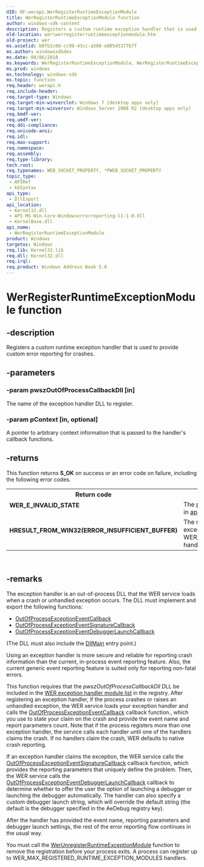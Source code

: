 ```yaml
---
UID: NF:werapi.WerRegisterRuntimeExceptionModule
title: WerRegisterRuntimeExceptionModule function
author: windows-sdk-content
description: Registers a custom runtime exception handler that is used to provide custom error reporting for crashes.
old-location: wer\werregisterruntimeexceptionmodule.htm
old-project: wer
ms.assetid: b0fb2c0d-cc98-43cc-a508-e80545377b7f
ms.author: windowssdkdev
ms.date: 08/06/2018
ms.keywords: WerRegisterRuntimeExceptionModule, WerRegisterRuntimeExceptionModule function [Windows Error Reporting], wer.werregisterruntimeexceptionmodule, werapi/WerRegisterRuntimeExceptionModule
ms.prod: windows
ms.technology: windows-sdk
ms.topic: function
req.header: werapi.h
req.include-header: 
req.target-type: Windows
req.target-min-winverclnt: Windows 7 [desktop apps only]
req.target-min-winversvr: Windows Server 2008 R2 [desktop apps only]
req.kmdf-ver: 
req.umdf-ver: 
req.ddi-compliance: 
req.unicode-ansi: 
req.idl: 
req.max-support: 
req.namespace: 
req.assembly: 
req.type-library: 
tech.root: 
req.typenames: WEB_SOCKET_PROPERTY, *PWEB_SOCKET_PROPERTY
topic_type:
 - APIRef
 - kbSyntax
api_type:
 - DllExport
api_location:
 - Kernel32.dll
 - API-MS-Win-Core-Windowserrorreporting-l1-1-0.dll
 - KernelBase.dll
api_name:
 - WerRegisterRuntimeExceptionModule
product: Windows
targetos: Windows
req.lib: Kernel32.lib
req.dll: Kernel32.dll
req.irql: 
req.product: Windows Address Book 5.0
---
```


# WerRegisterRuntimeExceptionModule function


## -description


Registers a custom runtime exception handler that is used to provide custom error reporting for crashes.


## -parameters




### -param pwszOutOfProcessCallbackDll [in]

The name of the exception handler DLL to register. 


### -param pContext [in, optional]

A pointer to arbitrary context information that is passed to the handler's callback functions.


## -returns



This function returns <b>S_OK</b> on success or an error code on failure, including the following error codes.

<table>
<tr>
<th>Return code</th>
<th>Description</th>
</tr>
<tr>
<td width="40%">
<dl>
<dt><b>WER_E_INVALID_STATE</b></dt>
</dl>
</td>
<td width="60%">
The process state is not valid. For example, the process is in <a href="https://msdn.microsoft.com/9357786c-1992-4e28-ac75-c2dfda1df7f1">application recovery mode</a>.

</td>
</tr>
<tr>
<td width="40%">
<dl>
<dt><b>HRESULT_FROM_WIN32(ERROR_INSUFFICIENT_BUFFER)</b></dt>
</dl>
</td>
<td width="60%">
The number of registered runtime exception modules exceeds the limit. A process can register up to WER_MAX_REGISTERED_RUNTIME_EXCEPTION_MODULES handlers.

</td>
</tr>
</table>
 




## -remarks



The exception handler is an out-of-process DLL that the WER service loads when a crash or unhandled exception occurs. The DLL must implement and export the following functions:

<ul>
<li>
<a href="https://msdn.microsoft.com/22033278-2be3-4621-b618-3ccd21fb4cdd">OutOfProcessExceptionEventCallback</a>
</li>
<li>
<a href="https://msdn.microsoft.com/892498db-0265-4276-9735-63a8104ecaa9">OutOfProcessExceptionEventSignatureCallback</a>
</li>
<li>
<a href="https://msdn.microsoft.com/ecf36951-cdb5-425d-a9b1-83b7ce8aebc4">OutOfProcessExceptionEventDebuggerLaunchCallback</a>
</li>
</ul>
(The DLL must also include the <a href="https://msdn.microsoft.com/0c3e3083-9297-4626-b2a7-0062d1c2cf9e">DllMain</a> entry point.)

Using an exception handler is more secure and reliable for reporting crash information than the current, in-process event reporting feature. Also, the current generic event reporting feature is suited only for reporting non-fatal errors.

This function requires that the <i>pwszOutOfProcessCallbackDll</i> DLL be included in the <a href="https://msdn.microsoft.com/031c5591-31b0-42f1-9a98-ecf10a5d5571">WER exception handler module list</a> in the registry. After registering an exception handler, if the process crashes or raises an unhandled exception, the WER service loads your exception handler and calls the <a href="https://msdn.microsoft.com/22033278-2be3-4621-b618-3ccd21fb4cdd">OutOfProcessExceptionEventCallback</a> callback function., which you use to state your claim on the crash and provide the event name and report parameters count. Note that if the process registers more than one exception handler, the service calls each handler until one of the handlers claims the crash. If no handlers claim the crash, WER defaults to native crash reporting.

If an exception handler claims the exception, the WER service calls the <a href="https://msdn.microsoft.com/892498db-0265-4276-9735-63a8104ecaa9">OutOfProcessExceptionEventSignatureCallback</a> callback function, which provides the reporting parameters that uniquely define the problem. Then, the WER service calls the <a href="https://msdn.microsoft.com/ecf36951-cdb5-425d-a9b1-83b7ce8aebc4">OutOfProcessExceptionEventDebuggerLaunchCallback</a> callback to determine whether to offer the user the option of launching  a debugger or launching the debugger automatically. The handler can also specify a custom debugger launch string, which will override the default string (the default is the debugger specified in the AeDebug registry key).

After the handler has provided the event name, reporting parameters and debugger launch settings, the rest of the error reporting flow continues in the usual way.

You must call the <a href="https://msdn.microsoft.com/1a315923-b554-4363-a607-076690fc76a1">WerUnregisterRuntimeExceptionModule</a> function to remove the registration before your process exits. A process can register up to WER_MAX_REGISTERED_RUNTIME_EXCEPTION_MODULES handlers.



